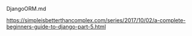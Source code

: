DjangoORM.md

https://simpleisbetterthancomplex.com/series/2017/10/02/a-complete-beginners-guide-to-django-part-5.html